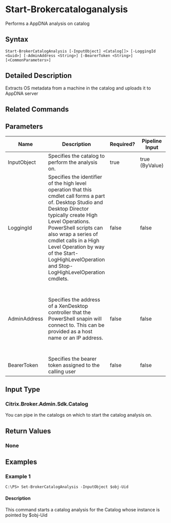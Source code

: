 ﻿
# Start-Brokercataloganalysis
Performs a AppDNA analysis on catalog
## Syntax
```
Start-BrokerCatalogAnalysis [-InputObject] <Catalog[]> [-LoggingId <Guid>] [-AdminAddress <String>] [-BearerToken <String>] [<CommonParameters>]
```
## Detailed Description
Extracts OS metadata from a machine in the catalog and uploads it to AppDNA server


## Related Commands

## Parameters
| Name   | Description | Required? | Pipeline Input | Default Value |
| --- | --- | --- | --- | --- |
| InputObject | Specifies the catalog to perform the analysis on. | true | true (ByValue) |  |
| LoggingId | Specifies the identifier of the high level operation that this cmdlet call forms a part of. Desktop Studio and Desktop Director typically create High Level Operations. PowerShell scripts can also wrap a series of cmdlet calls in a High Level Operation by way of the Start-LogHighLevelOperation and Stop-LogHighLevelOperation cmdlets. | false | false |  |
| AdminAddress | Specifies the address of a XenDesktop controller that the PowerShell snapin will connect to. This can be provided as a host name or an IP address. | false | false | Localhost. Once a value is provided by any cmdlet, this value will become the default. |
| BearerToken | Specifies the bearer token assigned to the calling user | false | false |  |

## Input Type

### Citrix.Broker.Admin.Sdk.Catalog
You can pipe in the catalogs on which to start the catalog analysis on.
## Return Values

### None

## Examples

### Example 1
```
C:\PS> Set-BrokerCatalogAnalysis -InputObject $obj-Uid
```
#### Description
This command starts a catalog analysis for the Catalog whose instance is pointed by \$obj-Uid
